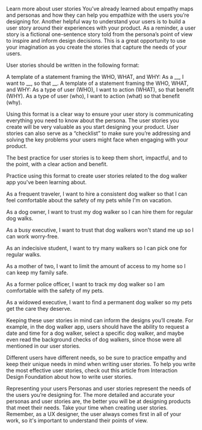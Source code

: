 Learn more about user stories
You’ve already learned about empathy maps and personas and how they can help you empathize with the users you’re designing for. Another helpful way to understand your users is to build a user story around their experiences with your product. As a reminder, a user story is a fictional one-sentence story told from the persona’s point of view to inspire and inform design decisions. This is a great opportunity to use your imagination as you create the stories that capture the needs of your users.

User stories should be written in the following format:

A template of a statement framing the WHO, WHAT, and WHY: As a __, I want to __, so that __. A template of a statement framing the WHO, WHAT, and WHY: As a type of user (WHO), I want to action (WHAT), so that benefit (WHY). 
As a type of user (who), I want to action (what) so that benefit (why).

Using this format is a clear way to ensure your user story is communicating everything you need to know about the persona. The user stories you create will be very valuable as you start designing your product. User stories can also serve as a “checklist” to make sure you’re addressing and solving the key problems your users might face when engaging with your product. 

The best practice for user stories is to keep them short, impactful, and to the point, with a clear action and benefit.

Practice using this format to create user stories related to the dog walker app you've been learning about.


As a frequent traveler, I want to hire a consistent dog walker so that I can feel comfortable about the safety of my pets while I'm on vacation. 


As a dog owner, I want to trust my dog walker so I can hire them for regular dog walks. 


As a busy executive, I want to trust that dog walkers won't stand me up so I can work worry-free.


As an indecisive student, I want to try many walkers so I can pick one for regular walks. 


As a mother of two, I want to limit the amount of access to my home so I can keep my family safe. 


As a former police officer, I want to track my dog walker so I am comfortable with the safety of my pets.


As a widowed executive, I want to find a permanent dog walker so my pets get the care they deserve.

Keeping these user stories in mind can inform the designs you’ll create. For example, in the dog walker app, users should have the ability to request a date and time for a dog walker, select a specific dog walker, and maybe even read the background checks of dog walkers, since those were all mentioned in our user stories. 

Different users have different needs, so be sure to practice empathy and keep their unique needs in mind when writing user stories. To help you write the most effective user stories, check out this article from Interaction Design Foundation about how to write user stories.

Representing your users
Personas and user stories represent the needs of the users you’re designing for. The more detailed and accurate your personas and user stories are, the better you will be at designing products that meet their needs. Take your time when creating user stories. Remember, as a UX designer, the user always comes first in all of your work, so it's important to understand their points of view.

